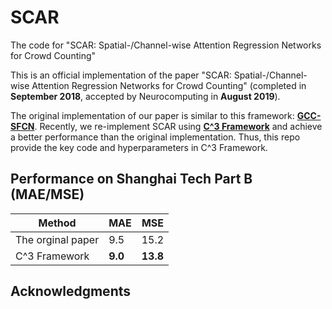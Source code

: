 # SCAR
The code for "SCAR: Spatial-/Channel-wise Attention Regression Networks for Crowd Counting"

This is an official implementation of the paper "SCAR: Spatial-/Channel-wise Attention Regression Networks for Crowd Counting" (completed in **September 2018**, accepted by Neurocomputing in **August 2019**).

The original implementation of our paper is similar to this framework: [**GCC-SFCN**](https://github.com/gjy3035/GCC-SFCN). Recently, we re-implement SCAR using [**C^3 Framework**](https://github.com/gjy3035/C-3-Framework) and achieve a better performance than the original implementation. Thus, this repo provide the key code and hyperparameters in C^3 Framework.


## Performance on Shanghai Tech Part B (MAE/MSE)

|          Method       |   MAE   |    MSE   | 
|-----------------------|---------|----------|
| The orginal paper     |   9.5   |   15.2   |
| C^3 Framework         | **9.0** | **13.8** |


## Acknowledgments
